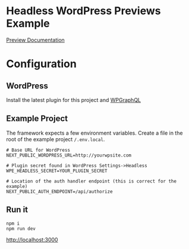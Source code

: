 # Headless WordPress Previews Example

[Preview Documentation](../../docs/previews/README.md)

# Configuration

## WordPress

Install the latest plugin for this project and [WPGraphQL](https://wordpress.org/plugins/wp-graphql/)

## Example Project

The framework expects a few environment variables. Create a file in the root of the example project `/.env.local`.

```
# Base URL for WordPress
NEXT_PUBLIC_WORDPRESS_URL=http://yourwpsite.com

# Plugin secret found in WordPress Settings->Headless
WPE_HEADLESS_SECRET=YOUR_PLUGIN_SECRET

# Location of the auth handler endpoint (this is correct for the example)
NEXT_PUBLIC_AUTH_ENDPOINT=/api/authorize
```

## Run it

```
npm i
npm run dev
```

[http://localhost:3000]()
